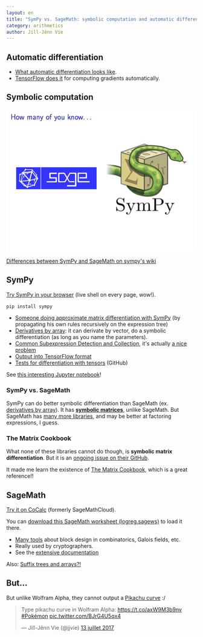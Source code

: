 ```yaml
---
layout: en
title: "SymPy vs. SageMath: symbolic computation and automatic differentiation in Python"
category: arithmetics
author: Jill-Jênn Vie
---
```


## Automatic differentiation

- [What automatic differentiation looks like](https://en.wikipedia.org/wiki/Automatic_differentiation).
- [TensorFlow does it](https://stackoverflow.com/a/36373220/827989) for computing gradients automatically.

## Symbolic computation

![SymPy vs. SageMath](/static/sympy-sagemath.png)

[Differences between SymPy and SageMath on sympy's wiki](https://github.com/sympy/sympy/wiki/SymPy-vs.-Sage)

## SymPy

[Try SymPy in your browser](http://docs.sympy.org/latest/tutorial/intro.html#a-more-interesting-example) (live shell on every page, wow!).

    pip install sympy

- [Someone doing approximate matrix differentiation with SymPy](https://zulko.wordpress.com/2012/04/15/symbolic-matrix-differentiation-with-sympy/) (by propagating his own rules recursively on the expression tree)
- [Derivatives by array](http://docs.sympy.org/latest/modules/tensor/array.html#derivatives-by-array): it can derivate by vector, do a symbolic differentiation (as long as you name the parameters).
- [Common Subexpression Detection and Collection](http://docs.sympy.org/latest/modules/rewriting.html#module-sympy.simplify.cse_main), it's actually [a nice problem](https://en.wikipedia.org/wiki/Common_subexpression_elimination)
- [Output into TensorFlow format](http://docs.sympy.org/latest/modules/utilities/lambdify.html#sympy.utilities.lambdify.lambdify)
- [Tests for differentiation with tensors](https://github.com/sympy/sympy/blob/49649c2bd0488840fe1cb47184e35b0fb42c7098/sympy/tensor/tests/test_indexed.py) (GitHub)

See [this interesting Jupyter notebook](https://github.com/jilljenn/tryalgo.org/blob/master/_notebooks/SymPy%20Demo.ipynb)!

### SymPy vs. SageMath

SymPy can do better symbolic differentiation than SageMath (ex. [derivatives by array](http://docs.sympy.org/latest/modules/tensor/array.html#derivatives-by-array)). It has [**symbolic matrices**](http://docs.sympy.org/latest/modules/matrices/expressions.html), unlike SageMath. But SageMath has [many more libraries](http://doc.sagemath.org/html/en/reference/combinat/module_list.html), and may be better at factoring expressions, I guess.

### The Matrix Cookbook

What none of these libraries cannot do though, is **symbolic matrix differentiation**. But it is an [ongoing issue on their GitHub](https://github.com/sympy/sympy/issues/5858).

It made me learn the existence of [The Matrix Cookbook](http://www2.imm.dtu.dk/pubdb/views/edoc_download.php/3274/pdf/imm3274.pdf), which is a great reference!!

## SageMath

[Try it on CoCalc](https://cocalc.com) (formerly SageMathCloud).

You can [download this SageMath worksheet (logreg.sagews)](https://github.com/jilljenn/tryalgo.org/tree/master/_notebooks) to load it there.

- [Many tools](http://doc.sagemath.org/html/en/reference/combinat/module_list.html) about block design in combinatorics, Galois fields, etc.
- Really used by cryptographers.
- See the [extensive documentation](http://doc.sagemath.org/html/en/reference/index.html)

Also: [Suffix trees and arrays?!](http://doc.sagemath.org/html/en/reference/combinat/sage/combinat/words/suffix_trees.html)

## But…

But unlike Wolfram Alpha, they cannot output a [Pikachu curve](https://www.wolframalpha.com/input/?i=pikachu+curve) :/

<blockquote class="twitter-tweet" data-lang="fr"><p lang="de" dir="ltr">Type pikachu curve in Wolfram Alpha: <a href="https://t.co/axW9M3b9nv">https://t.co/axW9M3b9nv</a> <a href="https://twitter.com/hashtag/Pok%C3%A9mon?src=hash">#Pokémon</a> <a href="https://t.co/BJrG4U5qx4">pic.twitter.com/BJrG4U5qx4</a></p>&mdash; Jill-Jênn Vie (@jjvie) <a href="https://twitter.com/jjvie/status/885408471998320640">13 juillet 2017</a></blockquote> <script async src="//platform.twitter.com/widgets.js" charset="utf-8"></script>
